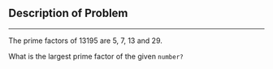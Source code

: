 ## Description of Problem

---

The prime factors of 13195 are 5, 7, 13 and 29.

What is the largest prime factor of the given <code>number?</code>
